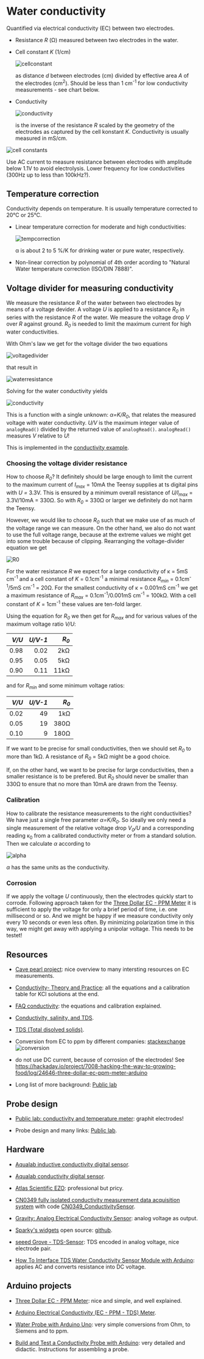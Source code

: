 # Water conductivity

Quantified via electrical conductivity (EC) between two electrodes. 

- Resistance *R* (&#8486;) measured between two electrodes in the water.

- Cell constant *K* (1/cm)

  ![cellconstant](images/cellconstant.svg)

  as distance *d* between electrodes (cm) divided by effective area
  *A* of the electrodes (cm<sup>2</sup>). Should be less than 1
  cm<sup>-1</sup> for low conductivity measurements - see chart below.

- Conductivity

  ![conductivity](images/conductivity.svg)

  is the inverse of the resistance *R* scaled by the geometry of the
  electrodes as captured by the cell konstant *K*. Conductivity is
  usually measured in mS/cm.

![cell constants](https://andyjconnelly.files.wordpress.com/2017/07/electrical-conductivity-of-common-solutions3.png?w=1140&h=921)

Use AC current to measure resistance between electrodes with amplitude
below 1.1V to avoid electrolysis. Lower frequency for low
conductivities (300Hz up to less than 100kHz?).


## Temperature correction

Conductivity depends on temperature. It is usually temperature
corrected to 20&#8451; or 25&#8451;.

- Linear temperature correction for moderate and high conductivities:

  ![tempcorrection](images/conductivity-tempcorr.svg)
  
  &alpha; is about 2 to 5 %/K for drinking water or pure water, respectively.

- Non-linear correction by polynomial of 4th order acording to
  "Natural Water temperature correction (ISO/DIN 7888)".


## Voltage divider for measuring conductivity

We measure the resistance *R* of the water between two electrodes by
means of a voltage devider. A voltage *U* is applied to a resistance
*R<sub>0</sub>* in series with the resistance *R* of the water. We
measure the voltage drop *V* over *R* against ground. *R<sub>0</sub>*
is needed to limit the maximum current for high water conductivities.

With Ohm's law we get for the voltage divider the two equations

![voltagedivider](images/conductivity-voltagedivider.svg)

that result in

![waterresistance](images/conductivity-resistance.svg)

Solving for the water conductivity yields

![conductivity](images/conductivity-conductivity.svg)

This is a function with a single unknown: *&alpha;=K/R<sub>0</sub>*,
that relates the measured voltage with water conductivity. *U/V* is the
maximum integer value of `analogRead()` divided by the returned value
of `analogRead()`. `analogRead()` measures *V* relative to *U*!

This is implemented in the [conductivity
example](../../examples/conductivity).


### Choosing the voltage divider resistance

How to choose *R<sub>0</sub>*? It definitely should be large enough to
limit the current to the maximum current of *I<sub>max</sub>* = 10mA
the Teensy supplies at ts digital pins with *U =* 3.3V. This is
ensured by a minimum overall resistance of *U/I<sub>max</sub>* =
3.3V/10mA = 330&#8486;. So with *R<sub>0</sub>* = 330&#8486; or larger
we definitely do not harm the Teensy.

However, we would like to choose *R<sub>0</sub>* such that we make use
of as much of the voltage range we can measure. On the other hand, we
also do not want to use the full voltage range, because at the extreme
values we might get into some trouble because of clipping. Rearranging
the voltage-divider equation we get

![R0](images/conductivity-r0.svg)

For the water resistance *R* we expect for a large conductivity of
&kappa; = 5mS cm<sup>-1</sup> and a cell constant of *K* =
0.1cm<sup>-1</sup> a minimal resistance *R<sub>min</sub>* =
0.1cm<sup>-1</sup>/5mS cm<sup>-1</sup> = 20&#8486;. For the smallest
conductivity of &kappa; = 0.001mS cm<sup>-1</sup> we get a maximum
resistance of *R<sub>max</sub>* = 0.1cm<sup>-1</sup>/0.001mS
cm<sup>-1</sup> = 100k&#8486;. With a cell constant of *K* =
1cm<sup>-1</sup> these values are ten-fold larger.

Using the equation for *R<sub>0</sub>* we then get for
*R<sub>max</sub>* and for various values of the maximum voltage ratio
*V/U*:

| *V/U*  | *U/V-1* | *R<sub>0</sub>* |
| -----: | ------: | --------------: |
|   0.98 |    0.02 |       2k&#8486; |
|   0.95 |    0.05 |       5k&#8486; |
|   0.90 |    0.11 |      11k&#8486; |

and for *R<sub>min</sub>* and some minimum voltage ratios:

| *V/U*  | *U/V-1* | *R<sub>0</sub>* |
| -----: | ------: | --------------: |
|   0.02 |      49 |       1k&#8486; |
|   0.05 |      19 |      380&#8486; |
|   0.10 |       9 |      180&#8486; |

If we want to be precise for small conductivities, then we should set
*R<sub>0</sub>* to more than 1k&#8486;. A resistance of *R<sub>0</sub>* =
5k&#8486; might be a good choice.

If, on the other hand, we want to be precise for large conductivities,
then a smaller resistance is to be prefered. But *R<sub>0</sub>*
should never be smaller than 330&#8486; to ensure that no more than
10mA are drawn from the Teensy.


### Calibration

How to calibrate the resistance measurements to the right
conductivities? We have just a single free parameter
*&alpha;=K/R<sub>0</sub>*. So ideally we only need a single
measurement of the relative voltage drop *V<sub>0</sub>/U* and a
corresponding reading &kappa;<sub>0</sub> from a calibrated
conductivity meter or from a standard solution. Then we calculate
*&alpha;* according to

![alpha](images/conductivity-alpha.svg)

*&alpha;* has the same units as the conductivity.


### Corrosion

If we apply the voltage *U* continuously, then the electrodes quickly
start to corrode. Following approach taken for the [Three Dollar EC -
PPM
Meter](https://hackaday.io/project/7008-hacking-the-way-to-growing-food/log/24646-three-dollar-ec-ppm-meter-arduino)
it is sufficient to apply the voltage for only a brief period of time,
i.e. one millisecond or so. And we might be happy if we measure
conductivity only every 10 seconds or even less often. By minimizing
polarization time in this way, we might get away with applying a
unipolar voltage. This needs to be testet!


## Resources

- [Cave pearl
  project](https://thecavepearlproject.org/2017/08/12/measuring-electrical-conductivity-with-an-arduino-part1-overview/):
  nice overview to many intersting resources on EC measurements.

- [Conductivity- Theory and
  Practice](https://pdf4pro.com/fullscreen/conductivity-theory-and-practice-analytical-chemistry-uoc-gr-5b91b7.html):
  all the equations and a calibration table for KCl solutions at the
  end.

- [FAQ
  conductivity](https://www.snowpure.com/docs/FAQ_Conductivity_Thornton.pdf):
  the equations and calibration explained.

- [Conductivity, salinity, and
  TDS](https://www.fondriest.com/environmental-measurements/parameters/water-quality/conductivity-salinity-tds/).

- [TDS (Total disolved
  solids)](https://en.wikipedia.org/wiki/Total_dissolved_solids).

- Conversion from EC to ppm by different companies:
  [stackexchange](https://arduino.stackexchange.com/questions/49895/how-to-measure-electrical-conductivity-using-arduino)
  ![conversion](https://i.stack.imgur.com/VpcM3.png)
  
- do not use DC current, because of corrosion of the electrodes! See
  https://hackaday.io/project/7008-hacking-the-way-to-growing-food/log/24646-three-dollar-ec-ppm-meter-arduino

- Long list of more background: [Public
  lab](https://publiclab.org/wiki/conductivity_sensing?raw=true)


## Probe design

- [Public lab: conductivity and temperature
  meter](https://publiclab.org/notes/bhickman/05-09-2016/conductivity-and-temperature-meter):
  graphit electrodes!

- Probe design and many links: [Public
  lab](https://publiclab.org/wiki/conductivity_sensing?raw=true).


## Hardware

- [Aqualab inductive conductivity digital
  sensor](https://en.aqualabo.fr/ctzn-digital-sensor-bare-wires-7-m-cable-plastic-connection-immersio-b3996.html).

- [Aqualab conductivity digital
  sensor](https://en.aqualabo.fr/-b49802.html).

- [Atlas Scientific
  EZO](https://atlas-scientific.com/embedded-solutions/ezo-conductivity-circuit/):
  professional but pricy.

- [CN0349 fully isolated conductivity measurement data acquisition
  system](https://www.analog.com/en/design-center/reference-designs/circuits-from-the-lab/cn0349.htm)
  with code
  [CN0349_ConductivitySensor](https://github.com/joshagirgis/CN0349-Arduino-Based-Library).

- [Gravity: Analog Electrical Conductivity
  Sensor](https://www.dfrobot.com/product-1123.html): analog voltage
  as output.

- [Sparky's
  widgets](https://www.sparkyswidgets.com/product/miniec-ec-interface/)
  open source: [github](https://github.com/SparkysWidgets/MinieCHW).

- [seeed Grove -
  TDS-Sensor](https://www.berrybase.de/sensoren-module/feuchtigkeit/seeed-grove-tds-sensor-f-252-r-wasserqualit-228-t-40-gesamt-gel-246-ste-feststoffe-41?sPartner=g_shopping&gclid=Cj0KCQjw0umSBhDrARIsAH7FCofDsb8Z6-ynEMNAZwE0Gre-t0X1yo29wt90GJA0Gb-0whBz4ktg6K8aArFzEALw_wcB#):
  TDS encoded in analog voltage, nice electrode pair.

- [How To Interface TDS Water Conductivity Sensor Module with
  Arduino](https://tutorials.probots.co.in/using-analog-tds-water-conductivity-sensor-water-proof-module-for-arduino/):
  applies AC and converts resistance into DC voltage.


## Arduino projects

- [Three Dollar EC - PPM
  Meter](https://hackaday.io/project/7008-hacking-the-way-to-growing-food/log/24646-three-dollar-ec-ppm-meter-arduino):
  nice and simple, and well explained.

- [Arduino Electrical Conductivity (EC - PPM - TDS)
  Meter](https://create.arduino.cc/projecthub/mircemk/arduino-electrical-conductivity-ec-ppm-tds-meter-c48201).

- [Water Probe with Arduino
  Uno](https://create.arduino.cc/projecthub/EDUcentrum/water-probe-with-arduino-uno-423483):
  very simple conversions from Ohm, to Siemens and to ppm.

- [Build and Test a Conductivity Probe with
  Arduino](https://www.teachengineering.org/activities/view/nyu_probe_activity1):
  very detailed and didactic. Instructions for assembling a probe.
